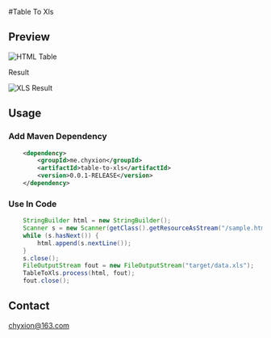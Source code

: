 #Table To Xls
## Preview
![HTML Table](http://git.oschina.net/chyxion/table-to-xls/raw/master/html.png)

Result

![XLS Result](http://git.oschina.net/chyxion/table-to-xls/raw/master/xls.png)

## Usage

### Add Maven Dependency
```xml
    <dependency>
        <groupId>me.chyxion</groupId>
        <artifactId>table-to-xls</artifactId>
        <version>0.0.1-RELEASE</version>
    </dependency>
```
### Use In Code
```java
    StringBuilder html = new StringBuilder();
    Scanner s = new Scanner(getClass().getResourceAsStream("/sample.html"), "utf-8");
    while (s.hasNext()) {
        html.append(s.nextLine());
    }
    s.close();
    FileOutputStream fout = new FileOutputStream("target/data.xls");
    TableToXls.process(html, fout);
    fout.close();
```

## Contact

chyxion@163.com
